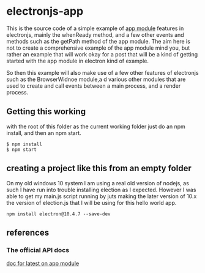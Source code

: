 # electronjs-app

This is the source code of a simple example of [app module](https://www.electronjs.org/docs/latest/api/app) features in electronjs, mainly the whenReady method, and a few other events and methods such as the getPath method of the app module. The aim here is not to create a comprehensive example of the app module mind you, but rather an example that will work okay for a post that will be a kind of getting started with the app module in electron kind of example.

So then this example will also make use of a few other features of electronjs such as the BrowserWidnoe module,a d various other modules that are used to create and call events between a main process, and a render process.

## Getting this working

with the root of this folder as the current working folder just do an npm install, and then an npm start.

```
$ npm install
$ npm start
```

## creating a project like this from an empty folder

On my old windows 10 system I am using a real old version of nodejs, as such I have run into trouble installing election as I expected. However I was able to get my main.js script running by juts making the later version of 10.x the version of election.js that I will be using for this hello world app.

```
npm install electron@10.4.7 --save-dev
```

## references

### The official API docs

[doc for latest on app module](https://www.electronjs.org/docs/latest/api/app)